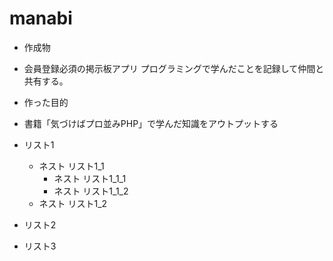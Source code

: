 # manabi

- 作成物
- 会員登録必須の掲示板アプリ
プログラミングで学んだことを記録して仲間と共有する。

- 作った目的
 - 書籍「気づけばプロ並みPHP」で学んだ知識をアウトプットする

- リスト1
    - ネスト リスト1_1
        - ネスト リスト1_1_1
        - ネスト リスト1_1_2
    - ネスト リスト1_2
- リスト2
- リスト3
